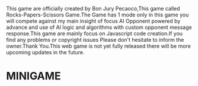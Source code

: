 This game are officially created by Bon Jury Pecaoco,This game called Rocks-Papers-Scissors Game.The Game has 1 mode only in this game you will compete against my main insight of focus AI Opponent powered by advance and use of AI logic and algorithms with custom opponent message response.This game are mainly focus on Javascript code creation.If you find any problems or copyright issues Please don't hesitate to inform the owner.Thank You.This web game is not yet fully released there will be more upcoming updates in the future.
# MINIGAME
